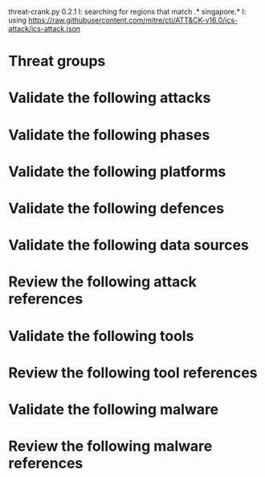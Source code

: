 threat-crank.py 0.2.1
I: searching for regions that match .* singapore.*
I: using https://raw.githubusercontent.com/mitre/cti/ATT&CK-v16.0/ics-attack/ics-attack.json
# Threat groups


# Validate the following attacks


# Validate the following phases


# Validate the following platforms


# Validate the following defences


# Validate the following data sources


# Review the following attack references


# Validate the following tools


# Review the following tool references


# Validate the following malware


# Review the following malware references


